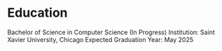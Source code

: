 # Education
Bachelor of Science in Computer Science (In Progress) 
Institution: Saint Xavier University, Chicago
Expected Graduation Year: May 2025

